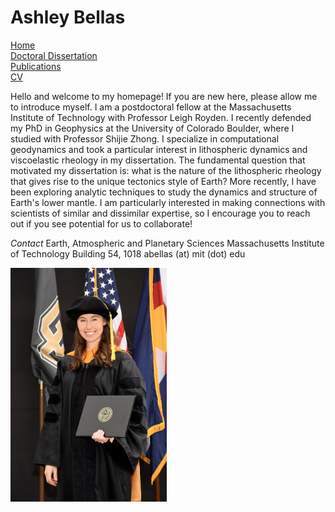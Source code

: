 # Ashley Bellas     
[Home](test)       
[Doctoral Dissertation](test)         
[Publications](/publications/README.md)               
[CV](test)

Hello and welcome to my homepage! If you are new here, please allow me to introduce myself. I am a postdoctoral fellow at the Massachusetts Institute of Technology with Professor Leigh Royden. I recently defended my PhD in Geophysics at the University of Colorado Boulder, where I studied with Professor Shijie Zhong. I specialize in computational geodynamics and took a particular interest in lithospheric dynamics and viscoelastic rheology in my dissertation. The fundamental question that motivated my dissertation is: what is the nature of the lithospheric rheology that gives rise to the unique tectonics style of Earth? More recently, I have been exploring analytic techniques to study the dynamics and structure of Earth's lower mantle. I am particularly interested in making connections with scientists of similar and dissimilar expertise, so I encourage you to reach out if you see potential for us to collaborate!

*Contact*
Earth, Atmospheric and Planetary Sciences
Massachusetts Institute of Technology
Building 54, 1018
abellas (at) mit (dot) edu

<img align="center" width="250" src="3_highres.jpg">

